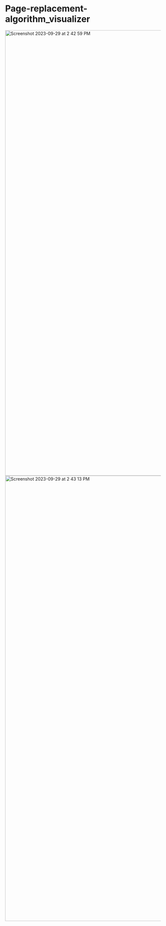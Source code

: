 # Page-replacement-algorithm_visualizer

<img width="1440" alt="Screenshot 2023-09-29 at 2 42 59 PM" src="https://github.com/suyashpandey23/Page-replacement-algorithm_visualizer/assets/117520412/9c1bddee-9709-4c06-b026-2e376ec5cc05">
<img width="1440" alt="Screenshot 2023-09-29 at 2 43 13 PM" src="https://github.com/suyashpandey23/Page-replacement-algorithm_visualizer/assets/117520412/c3a4f123-d2de-4c56-90e3-272a650fcbc8">
